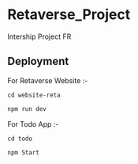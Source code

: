 # Retaverse_Project
Intership Project FR

## Deployment

For Retaverse Website :-
```
cd website-reta
```

```bash
npm run dev
```

For Todo App :-
```
cd todo
```

```bash
npm Start
```
